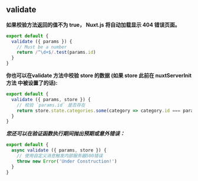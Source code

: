 ## validate
__如果校验方法返回的值不为 true， Nuxt.js 将自动加载显示 404 错误页面。__
```javascript
export default {
  validate ({ params }) {
    // Must be a number
    return /^\d+$/.test(params.id)
  }
}
```
__你也可以在validate 方法中校验 store 的数据 (如果 store 此前在 nuxtServerInit 方法 中被设置了的话):__
```javascript
export default {
  validate ({ params, store }) {
    // 校验 `params.id` 是否存在
    return store.state.categories.some(category => category.id === params.id)
  }
}
```


___您还可以在验证函数执行期间抛出预期或意外错误：___
```javascript
export default {
  async validate ({ params, store }) {
    // 使用自定义消息触发内部服务器500错误
    throw new Error('Under Construction!')
  }
}
```
